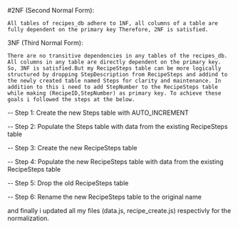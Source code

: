 

#2NF (Second Normal Form):

    All tables of recipes_db adhere to 1NF, all columns of a table are fully dependent on the primary key Therefore, 2NF is satisfied.

3NF (Third Normal Form):

    There are no transitive dependencies in any tables of the recipes_db. All columns in any table are directly dependent on the primary key. So, 3NF is satisfied.But my RecipeSteps table can be more logically structured by dropping StepDescription from RecipeSteps and addind to the newly created table named Steps for clarity and maintenance. In addition to this i need to add StepNumber to the RecipeSteps table while making (RecipeID,StepNumber) as primary key. To achieve these goals i followed the steps at the below. 

-- Step 1: Create the new Steps table with AUTO_INCREMENT

-- Step 2: Populate the Steps table with data from the existing RecipeSteps table


-- Step 3: Create the new RecipeSteps table


-- Step 4: Populate the new RecipeSteps table with data from the existing RecipeSteps table


-- Step 5: Drop the old RecipeSteps table


-- Step 6: Rename the new RecipeSteps table to the original name

and finally i updated all my files (data.js, recipe_create.js) respectivly for the normalization. 